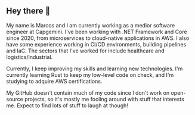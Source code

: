## Hey there 👋

My name is Marcos and I am currently working as a medior software engineer at Capgemini. I've been working with .NET Framework and Core since 2020, from microservices to cloud-native applications in AWS. I also have some experience working in CI/CD environments, building pipelines and IaC. The sectors that I've worked for include healthcare and logistics/industrial. 

Currently, I keep improving my skills and learning new technologies. I'm currently learning Rust to keep my low-level code on check, and I'm studying to adquire AWS certifications. 

My GitHub doesn't contain much of my code since I don't work on open-source projects, so it's mostly me fooling around with stuff that interests me. Expect to find lots of stuff to laugh at though!
